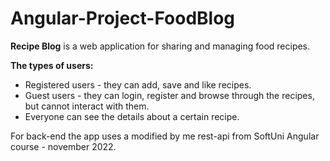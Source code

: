 # Angular-Project-FoodBlog
**Recipe Blog** is a web application for sharing and managing food recipes.

**The types of users:**
* Registered users - they can add, save and like recipes.
* Guest users - they can login, register and browse through the recipes, but cannot interact with them.
* Everyone can see the details about a certain recipe.

For back-end the app uses a modified by me rest-api from SoftUni Angular course - november 2022.
